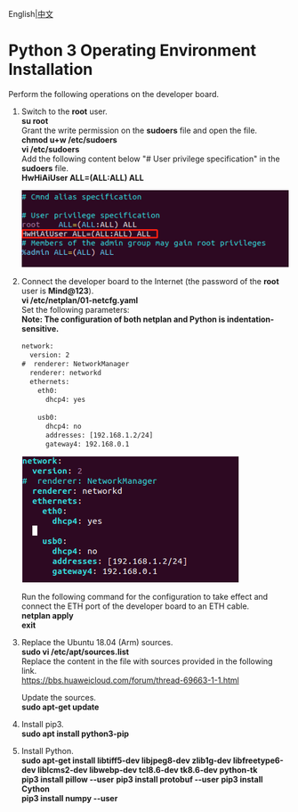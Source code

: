 English|[中文](README.md)

# Python 3 Operating Environment Installation<a name="ZH-CN_TOPIC_0228768065"></a>

Perform the following operations on the developer board.

1. Switch to the **root** user.   
   **su root**   
   Grant the write permission on the **sudoers** file and open the file.   
   **chmod u+w /etc/sudoers**  
   **vi /etc/sudoers**   
   Add the following content below "# User privilege specification" in the **sudoers** file.   
   **HwHiAiUser ALL=(ALL:ALL) ALL**
   
   ![](figures/authority.png)

2. Connect the developer board to the Internet (the password of the **root** user is **Mind@123**).   
   **vi /etc/netplan/01-netcfg.yaml**   
   Set the following parameters:   
   **Note: The configuration of both netplan and Python is indentation-sensitive.**
   
   ```
   network:
     version: 2
   #  renderer: NetworkManager
     renderer: networkd
     ethernets:
       eth0:
         dhcp4: yes 
   
       usb0:
         dhcp4: no 
         addresses: [192.168.1.2/24] 
         gateway4: 192.168.0.1
   ```
   
   ![](figures/network.png)
   
   Run the following command for the configuration to take effect and connect the ETH port of the developer board to an ETH cable.   
   **netplan apply**  
   **exit**

3. Replace the Ubuntu 18.04 (Arm) sources.   
   **sudo vi /etc/apt/sources.list**   
   Replace the content in the file with sources provided in the following link.   
   https://bbs.huaweicloud.com/forum/thread-69663-1-1.html
   
   Update the sources.   
   **sudo apt-get update**

4. Install pip3.   
   **sudo apt install python3-pip**

5. Install Python.   
   **sudo apt-get install libtiff5-dev libjpeg8-dev zlib1g-dev libfreetype6-dev liblcms2-dev libwebp-dev tcl8.6-dev tk8.6-dev python-tk**  
   **pip3 install pillow --user**
   **pip3 install protobuf --user**
   **pip3 install Cython**  
   **pip3 install numpy --user**